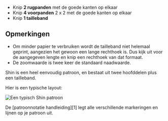 - Knip **2 rugpanden** met de goede kanten op elkaar
- Knip **4 voorpanden** 2 x 2 met de goede kanten op elkaar
- Knip **1 tailleband**

## Opmerkingen

- Om minder papier te verbruiken wordt de tailleband niet helemaal geprint, aangezien het gewoon een lange rechthoek is. Dus kijk uit voor de aangegeven lengte en knip een rechthoek van dat formaat.
- De zoomwaarde is twee keer de standaard naadwaarde.

Shin is een heel eenvoudig patroon, en bestaat uit twee hoofddelen plus een tailleband.

Hier is een typische layout:

![Een typisch Shin patroon](layout.svg)

<Tip>

De \[patroonnotatie handleiding]\[1] legt alle verschillende markeringen en lijnen op je patroon uit.

</Tip>
